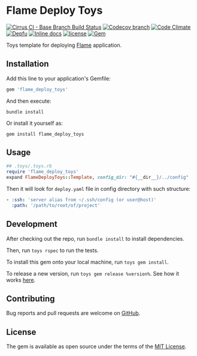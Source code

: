 # Flame Deploy Toys

[![Cirrus CI - Base Branch Build Status](https://img.shields.io/cirrus/github/AlexWayfer/flame_deploy_toys?style=flat-square)](https://cirrus-ci.com/github/AlexWayfer/flame_deploy_toys)
[![Codecov branch](https://img.shields.io/codecov/c/github/AlexWayfer/flame_deploy_toys/main.svg?style=flat-square)](https://codecov.io/gh/AlexWayfer/flame_deploy_toys)
[![Code Climate](https://img.shields.io/codeclimate/maintainability/AlexWayfer/flame_deploy_toys.svg?style=flat-square)](https://codeclimate.com/github/AlexWayfer/flame_deploy_toys)
[![Depfu](https://img.shields.io/depfu/AlexWayfer/benchmark_toys?style=flat-square)](https://depfu.com/repos/github/AlexWayfer/flame_deploy_toys)
[![Inline docs](https://inch-ci.org/github/AlexWayfer/flame_deploy_toys.svg?branch=main)](https://inch-ci.org/github/AlexWayfer/flame_deploy_toys)
[![license](https://img.shields.io/github/license/AlexWayfer/flame_deploy_toys.svg?style=flat-square)](https://github.com/AlexWayfer/flame_deploy_toys/blob/main/LICENSE.txt)
[![Gem](https://img.shields.io/gem/v/flame_deploy_toys.svg?style=flat-square)](https://rubygems.org/gems/flame_deploy_toys)

Toys template for deploying [Flame](https://github.com/AlexWayfer/flame)
application.

## Installation

Add this line to your application's Gemfile:

```ruby
gem 'flame_deploy_toys'
```

And then execute:

```shell
bundle install
```

Or install it yourself as:

```shell
gem install flame_deploy_toys
```

## Usage

```ruby
## .toys/.toys.rb
require 'flame_deploy_toys'
expand FlameDeployToys::Template, config_dir: "#{__dir__}/../config"
```

Then it will look for `deploy.yaml` file in config directory with such structure:

```yaml
- :ssh: 'server alias from ~/.ssh/config (or user@host)'
  :path: '/path/to/root/of/project'
```

## Development

After checking out the repo, run `bundle install` to install dependencies.

Then, run `toys rspec` to run the tests.

To install this gem onto your local machine, run `toys gem install`.

To release a new version, run `toys gem release %version%`.
See how it works [here](https://github.com/AlexWayfer/gem_toys#release).

## Contributing

Bug reports and pull requests are welcome on [GitHub](https://github.com/AlexWayfer/flame_deploy_toys).

## License

The gem is available as open source under the terms of the
[MIT License](https://opensource.org/licenses/MIT).
